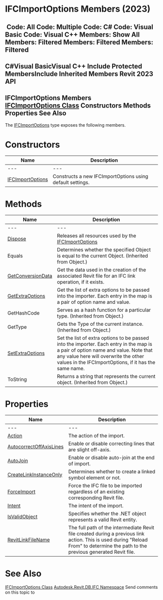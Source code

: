 # IFCImportOptions Members (2023)

﻿
 Code: All Code: Multiple Code: C# Code: Visual Basic Code: Visual C++  Members: Show All Members: Filtered Members: Filtered Members: Filtered   
---  
C#Visual BasicVisual C++
Include Protected MembersInclude Inherited Members
Revit 2023 API  
---  
IFCImportOptions Members  
[IFCImportOptions Class](f98f40e2-dbab-4b4c-7fcb-36df9b35cad5.md "IFCImportOptions Class") Constructors Methods Properties See Also  
---  
The [IFCImportOptions](f98f40e2-dbab-4b4c-7fcb-36df9b35cad5.md "IFCImportOptions Class") type exposes the following members.
# Constructors
| Name | Description |
| --- | --- |
| --- | --- | --- |
| [IFCImportOptions](303d5cc5-8885-e5ad-fd84-304abda7ee5b.md "IFCImportOptions Constructor") | Constructs a new IFCImportOptions using default settings. |

# Methods
| Name | Description |
| --- | --- |
| --- | --- | --- |
| [Dispose](fc622f9f-c5df-7755-e519-71d663b2ae40.md "Dispose Method") | Releases all resources used by the [IFCImportOptions](f98f40e2-dbab-4b4c-7fcb-36df9b35cad5.md "IFCImportOptions Class") |
| Equals | Determines whether the specified Object is equal to the current Object. (Inherited from Object.) |
| [GetConversionData](e4cd397e-8e29-ca75-4a92-ab8efd557ea1.md "GetConversionData Method") | Get the data used in the creation of the associated Revit file for an IFC link operation, if it exists. |
| [GetExtraOptions](b47a34ec-ea49-7f3d-ce78-782222abf96e.md "GetExtraOptions Method") | Get the list of extra options to be passed into the importer. Each entry in the map is a pair of option name and value. |
| GetHashCode | Serves as a hash function for a particular type.  (Inherited from Object.) |
| GetType | Gets the Type of the current instance. (Inherited from Object.) |
| [SetExtraOptions](a2800b08-bb26-a9c7-0cdf-c995c9e2be63.md "SetExtraOptions Method") | Set the list of extra options to be passed into the importer. Each entry in the map is a pair of option name and value. Note that any value here will overwrite the other values in the IFCImportOptions, if it has the same name. |
| ToString | Returns a string that represents the current object. (Inherited from Object.) |

# Properties
| Name | Description |
| --- | --- |
| --- | --- | --- |
| [Action](070af608-cb1e-43d5-f3ca-6d53150f9dbb.md "Action Property") | The action of the import. |
| [AutocorrectOffAxisLines](7c134ff4-e2e3-c74e-e828-079963d773a8.md "AutocorrectOffAxisLines Property") | Enable or disable correcting lines that are slight off-axis. |
| [AutoJoin](abf3e142-3f21-9161-e799-7a6b6e3c30b0.md "AutoJoin Property") | Enable or disable auto-join at the end of import. |
| [CreateLinkInstanceOnly](47219405-9a1f-3e60-1c1c-bc88586d487e.md "CreateLinkInstanceOnly Property") | Determines whether to create a linked symbol element or not. |
| [ForceImport](f9fcc2e6-4e4e-94bd-2646-801f7f487612.md "ForceImport Property") | Force the IFC file to be imported regardless of an existing corresponding Revit file. |
| [Intent](6200e560-88d8-d10d-0cf9-ceb18ca15f3f.md "Intent Property") | The intent of the import. |
| [IsValidObject](a4e4a737-c53c-62e5-a9c2-c424f1f80951.md "IsValidObject Property") | Specifies whether the .NET object represents a valid Revit entity. |
| [RevitLinkFileName](34cbbeb3-4be9-42c9-bc0c-9e411c2d3184.md "RevitLinkFileName Property") | The full path of the intermediate Revit file created during a previous link action. This is used during "Reload From" to determine the path to the previous generated Revit file. |

# See Also
[IFCImportOptions Class](f98f40e2-dbab-4b4c-7fcb-36df9b35cad5.md "IFCImportOptions Class")
[Autodesk.Revit.DB.IFC Namespace](b823fafb-1ba1-896b-4097-142c2817ce74.md "Autodesk.Revit.DB.IFC Namespace")
Send comments on this topic to 